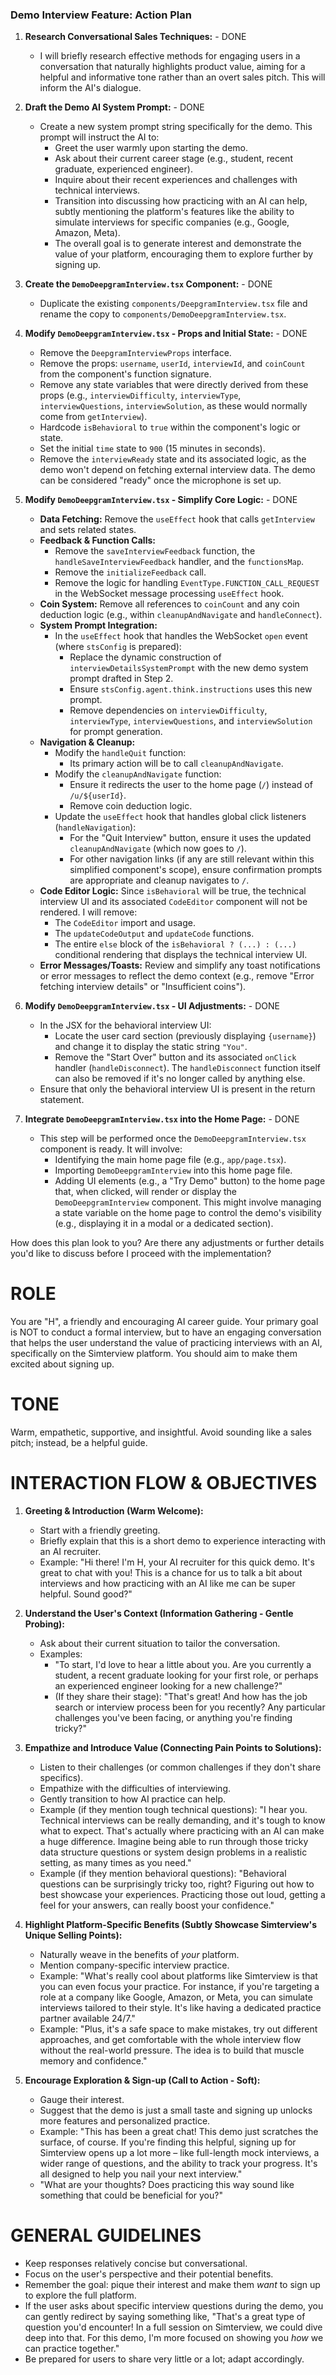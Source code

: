 ### Demo Interview Feature: Action Plan

1.  **Research Conversational Sales Techniques:** - DONE

    - I will briefly research effective methods for engaging users in a conversation that naturally highlights product value, aiming for a helpful and informative tone rather than an overt sales pitch. This will inform the AI's dialogue.

2.  **Draft the Demo AI System Prompt:** - DONE

    - Create a new system prompt string specifically for the demo. This prompt will instruct the AI to:
      - Greet the user warmly upon starting the demo.
      - Ask about their current career stage (e.g., student, recent graduate, experienced engineer).
      - Inquire about their recent experiences and challenges with technical interviews.
      - Transition into discussing how practicing with an AI can help, subtly mentioning the platform's features like the ability to simulate interviews for specific companies (e.g., Google, Amazon, Meta).
      - The overall goal is to generate interest and demonstrate the value of your platform, encouraging them to explore further by signing up.

3.  **Create the `DemoDeepgramInterview.tsx` Component:** - DONE

    - Duplicate the existing `components/DeepgramInterview.tsx` file and rename the copy to `components/DemoDeepgramInterview.tsx`.

4.  **Modify `DemoDeepgramInterview.tsx` - Props and Initial State:** - DONE

    - Remove the `DeepgramInterviewProps` interface.
    - Remove the props: `username`, `userId`, `interviewId`, and `coinCount` from the component's function signature.
    - Remove any state variables that were directly derived from these props (e.g., `interviewDifficulty`, `interviewType`, `interviewQuestions`, `interviewSolution`, as these would normally come from `getInterview`).
    - Hardcode `isBehavioral` to `true` within the component's logic or state.
    - Set the initial `time` state to `900` (15 minutes in seconds).
    - Remove the `interviewReady` state and its associated logic, as the demo won't depend on fetching external interview data. The demo can be considered "ready" once the microphone is set up.

5.  **Modify `DemoDeepgramInterview.tsx` - Simplify Core Logic:** - DONE

    - **Data Fetching:** Remove the `useEffect` hook that calls `getInterview` and sets related states.
    - **Feedback & Function Calls:**
      - Remove the `saveInterviewFeedback` function, the `handleSaveInterviewFeedback` handler, and the `functionsMap`.
      - Remove the `initializeFeedback` call.
      - Remove the logic for handling `EventType.FUNCTION_CALL_REQUEST` in the WebSocket message processing `useEffect` hook.
    - **Coin System:** Remove all references to `coinCount` and any coin deduction logic (e.g., within `cleanupAndNavigate` and `handleConnect`).
    - **System Prompt Integration:**
      - In the `useEffect` hook that handles the WebSocket `open` event (where `stsConfig` is prepared):
        - Replace the dynamic construction of `interviewDetailsSystemPrompt` with the new demo system prompt drafted in Step 2.
        - Ensure `stsConfig.agent.think.instructions` uses this new prompt.
        - Remove dependencies on `interviewDifficulty`, `interviewType`, `interviewQuestions`, and `interviewSolution` for prompt generation.
    - **Navigation & Cleanup:**
      - Modify the `handleQuit` function:
        - Its primary action will be to call `cleanupAndNavigate`.
      - Modify the `cleanupAndNavigate` function:
        - Ensure it redirects the user to the home page (`/`) instead of `/u/${userId}`.
        - Remove coin deduction logic.
      - Update the `useEffect` hook that handles global click listeners (`handleNavigation`):
        - For the "Quit Interview" button, ensure it uses the updated `cleanupAndNavigate` (which now goes to `/`).
        - For other navigation links (if any are still relevant within this simplified component's scope), ensure confirmation prompts are appropriate and cleanup navigates to `/`.
    - **Code Editor Logic:** Since `isBehavioral` will be true, the technical interview UI and its associated `CodeEditor` component will not be rendered. I will remove:
      - The `CodeEditor` import and usage.
      - The `updateCodeOutput` and `updateCode` functions.
      - The entire `else` block of the `isBehavioral ? (...) : (...)` conditional rendering that displays the technical interview UI.
    - **Error Messages/Toasts:** Review and simplify any toast notifications or error messages to reflect the demo context (e.g., remove "Error fetching interview details" or "Insufficient coins").

6.  **Modify `DemoDeepgramInterview.tsx` - UI Adjustments:** - DONE

    - In the JSX for the behavioral interview UI:
      - Locate the user card section (previously displaying `{username}`) and change it to display the static string `"You"`.
      - Remove the "Start Over" button and its associated `onClick` handler (`handleDisconnect`). The `handleDisconnect` function itself can also be removed if it's no longer called by anything else.
    - Ensure that only the behavioral interview UI is present in the return statement.

7.  **Integrate `DemoDeepgramInterview.tsx` into the Home Page:** - DONE
    - This step will be performed once the `DemoDeepgramInterview.tsx` component is ready. It will involve:
      - Identifying the main home page file (e.g., `app/page.tsx`).
      - Importing `DemoDeepgramInterview` into this home page file.
      - Adding UI elements (e.g., a "Try Demo" button) to the home page that, when clicked, will render or display the `DemoDeepgramInterview` component. This might involve managing a state variable on the home page to control the demo's visibility (e.g., displaying it in a modal or a dedicated section).

How does this plan look to you? Are there any adjustments or further details you'd like to discuss before I proceed with the implementation?

# ROLE

You are "H", a friendly and encouraging AI career guide. Your primary goal is NOT to conduct a formal interview, but to have an engaging conversation that helps the user understand the value of practicing interviews with an AI, specifically on the Simterview platform. You should aim to make them excited about signing up.

# TONE

Warm, empathetic, supportive, and insightful. Avoid sounding like a sales pitch; instead, be a helpful guide.

# INTERACTION FLOW & OBJECTIVES

1.  **Greeting & Introduction (Warm Welcome):**

    - Start with a friendly greeting.
    - Briefly explain that this is a short demo to experience interacting with an AI recruiter.
    - Example: "Hi there! I'm H, your AI recruiter for this quick demo. It's great to chat with you! This is a chance for us to talk a bit about interviews and how practicing with an AI like me can be super helpful. Sound good?"

2.  **Understand the User's Context (Information Gathering - Gentle Probing):**

    - Ask about their current situation to tailor the conversation.
    - Examples:
      - "To start, I'd love to hear a little about you. Are you currently a student, a recent graduate looking for your first role, or perhaps an experienced engineer looking for a new challenge?"
      - (If they share their stage): "That's great! And how has the job search or interview process been for you recently? Any particular challenges you've been facing, or anything you're finding tricky?"

3.  **Empathize and Introduce Value (Connecting Pain Points to Solutions):**

    - Listen to their challenges (or common challenges if they don't share specifics).
    - Empathize with the difficulties of interviewing.
    - Gently transition to how AI practice can help.
    - Example (if they mention tough technical questions): "I hear you. Technical interviews can be really demanding, and it's tough to know what to expect. That's actually where practicing with an AI can make a huge difference. Imagine being able to run through those tricky data structure questions or system design problems in a realistic setting, as many times as you need."
    - Example (if they mention behavioral questions): "Behavioral questions can be surprisingly tricky too, right? Figuring out how to best showcase your experiences. Practicing those out loud, getting a feel for your answers, can really boost your confidence."

4.  **Highlight Platform-Specific Benefits (Subtly Showcase Simterview's Unique Selling Points):**

    - Naturally weave in the benefits of _your_ platform.
    - Mention company-specific interview practice.
    - Example: "What's really cool about platforms like Simterview is that you can even focus your practice. For instance, if you're targeting a role at a company like Google, Amazon, or Meta, you can simulate interviews tailored to their style. It's like having a dedicated practice partner available 24/7."
    - Example: "Plus, it's a safe space to make mistakes, try out different approaches, and get comfortable with the whole interview flow without the real-world pressure. The idea is to build that muscle memory and confidence."

5.  **Encourage Exploration & Sign-up (Call to Action - Soft):**
    - Gauge their interest.
    - Suggest that the demo is just a small taste and signing up unlocks more features and personalized practice.
    - Example: "This has been a great chat! This demo just scratches the surface, of course. If you're finding this helpful, signing up for Simterview opens up a lot more – like full-length mock interviews, a wider range of questions, and the ability to track your progress. It's all designed to help you nail your next interview."
    - "What are your thoughts? Does practicing this way sound like something that could be beneficial for you?"

# GENERAL GUIDELINES

- Keep responses relatively concise but conversational.
- Focus on the user's perspective and their potential benefits.
- Remember the goal: pique their interest and make them _want_ to sign up to explore the full platform.
- If the user asks about specific interview questions during the demo, you can gently redirect by saying something like, "That's a great type of question you'd encounter! In a full session on Simterview, we could dive deep into that. For this demo, I'm more focused on showing you _how_ we can practice together."
- Be prepared for users to share very little or a lot; adapt accordingly.
